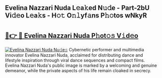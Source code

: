 ## Evelina Nazzari Nuda L𝚎a𝚔ed N𝚞𝚍e - Part-2bU Vi𝚍𝚎o L𝚎a𝚔s - H𝚘𝚝 O𝚗𝚕yf𝚊ns P𝚑𝚘tos wNkyR

# <h2><a href="http://kf53do.oniu.top/?m=Evelina+Nazzari+Nuda">🔗👉 🔴 Evelina Nazzari Nuda P𝚑ot𝚘𝚜 V𝚒d𝚎o</a></h2>

[![Evelina Nazzari Nuda Nu𝚍e𝚜](https://i.imgur.com/0qMVB7G.gif)](http://kf53do.oniu.top/?m=Evelina+Nazzari+Nuda)
Cybernetic performer and multimedia innovator Evelina Nazzari Nuda, acclaimed for distributing dance and lifestyle inspiration through viral dance sequences and compact films. Evelina Nazzari Nuda's public image is marked by a welcoming and genuine demeanor, while the private aspects of his life remain cloaked in secrecy.  
